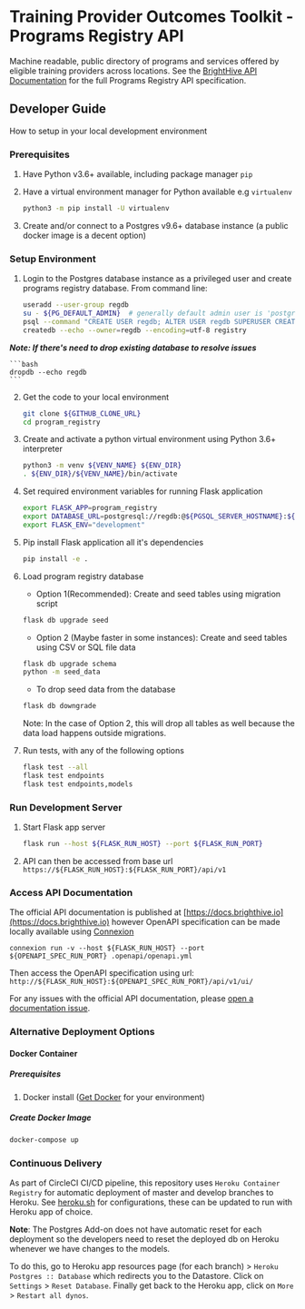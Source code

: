 # Training Provider Outcomes Toolkit - Programs Registry API
Machine readable, public directory of programs and services offered by eligible training providers across locations. See the [BrightHive API Documentation](https://docs.brighthive.io) for the full Programs Registry API specification.


## Developer Guide

How to setup in your local development environment

### Prerequisites

1. Have Python v3.6+ available, including package manager `pip` 
2. Have a virtual environment manager for Python available e.g `virtualenv`
	
	```bash
	python3 -m pip install -U virtualenv	
	```

3. Create and/or connect to a Postgres v9.6+ database instance (a public docker image is a decent option)

### Setup Environment

1. Login to the Postgres database instance as a privileged user and create programs registry database. From command line:

	```bash
	useradd --user-group regdb 
	su - ${PG_DEFAULT_ADMIN}  # generally default admin user is 'postgres'
	psql --command "CREATE USER regdb; ALTER USER regdb SUPERUSER CREATEDB;" 
	createdb --echo --owner=regdb --encoding=utf-8 registry
	```

**_Note: If there's need to drop existing database to resolve issues_**

	```bash
	dropdb --echo regdb
	```

2. Get the code to your local environment

	```bash
	git clone ${GITHUB_CLONE_URL}
	cd program_registry
	```

3. Create and activate a python virtual environment using Python 3.6+ interpreter

	```bash
	python3 -m venv ${VENV_NAME} ${ENV_DIR}
	. ${ENV_DIR}/${VENV_NAME}/bin/activate
	```

4. Set required environment variables for running Flask application

	```bash
	export FLASK_APP=program_registry
	export DATABASE_URL=postgresql://regdb:@${PGSQL_SERVER_HOSTNAME}:${PGSQL_PORT}/registry
	export FLASK_ENV="development"
	```

5. Pip install Flask application all it's dependencies

	```bash 
	pip install -e .
	```
	
6. Load program registry database

	* Option 1(Recommended): Create and seed tables using migration script
	
	```bash
	flask db upgrade seed
	```

	* Option 2 (Maybe faster in some instances): Create and seed tables using CSV or SQL file data

	```bash
	flask db upgrade schema
	python -m seed_data 
	```
	
	* To drop seed data from the database
	
	```bash
	flask db downgrade
	```
	
	Note: In the case of Option 2, this will drop all tables as well because the data load happens outside migrations.

7. Run tests, with any of the following options
	
	```bash
	flask test --all
	flask test endpoints
	flask test endpoints,models
	```
	
### Run Development Server

1. Start Flask app server

	```bash
	flask run --host ${FLASK_RUN_HOST} --port ${FLASK_RUN_PORT}
	```

2. API can then be accessed from base url `https://${FLASK_RUN_HOST}:${FLASK_RUN_PORT}/api/v1`


### Access API Documentation

The official API documentation is published at [https://docs.brighthive.io](https://docs.brighthive.io) however OpenAPI specification can be made locally available using [Connexion](https://github.com/zalando/connexion#why-connexion) 

```
connexion run -v --host ${FLASK_RUN_HOST} --port ${OPENAPI_SPEC_RUN_PORT} .openapi/openapi.yml
```

Then access the OpenAPI specification using url: `http://${FLASK_RUN_HOST}:${OPENAPI_SPEC_RUN_PORT}/api/v1/ui/`

For any issues with the official API documentation, please [open a documentation issue](https://github.com/brighthive/program-registry/issues).

### Alternative Deployment Options

#### Docker Container

##### Prerequisites

1. Docker install ([Get Docker](https://www.docker.com/get-docker) for your environment) 

##### Create Docker Image

```bash
docker-compose up
```

### Continuous Delivery

As part of CircleCI CI/CD pipeline, this repository uses `Heroku Container Registry` for automatic deployment of master and develop branches to Heroku. See [heroku.sh](https://github.com/brighthive/program-registry/blob/master/heroku.sh) for configurations, these can be updated to run with Heroku app of choice.

**Note**:
The Postgres Add-on does not have automatic reset for each deployment so the developers need to reset the deployed db on Heroku whenever we have changes to the models.

To do this, go to Heroku app resources page (for each branch) > `Heroku Postgres :: Database` which redirects you to the Datastore. Click on `Settings` > `Reset Database`. Finally get back to the Heroku app, click on `More` > `Restart all dynos`.
